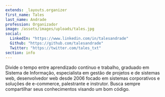 ```yaml
---
extends: _layouts.organizer
first_name: Tales
last_name: Andrade
profession: Organizador
image: /assets/images/uploads/tales.jpg
social:
  LinkedIn: "https://www.linkedin.com/in/talesandrade"
  Github: "https://github.com/talesandrade"
  Twitter: "https://twitter.com/tales_txt"
section: info
---
```


Divide o tempo entre aprendizado contínuo e trabalho, graduado em Sistema de Informação, especialista em gestão de projetos e de sistemas web, desenvolvedor web desde 2006 focado em sistemas corporativos e soluções de e-commerce, palestrante e instrutor. Busca sempre compartilhar seus conhecimentos visando um bom código.
